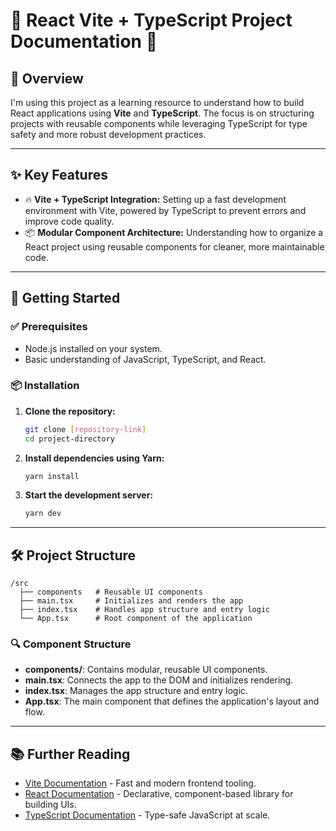 # 🌟 React Vite + TypeScript Project Documentation 🚀

## 🎯 Overview

I'm using this project as a learning resource to understand how to build React applications using **Vite** and **TypeScript**. The focus is on structuring projects with reusable components while leveraging TypeScript for type safety and more robust development practices.

---

## ✨ Key Features

- 🔥 **Vite + TypeScript Integration:** Setting up a fast development environment with Vite, powered by TypeScript to prevent errors and improve code quality.
- 📦 **Modular Component Architecture:** Understanding how to organize a React project using reusable components for cleaner, more maintainable code.

---

## 🚀 Getting Started

### ✅ Prerequisites

- Node.js installed on your system.
- Basic understanding of JavaScript, TypeScript, and React.

### 📦 Installation

1. **Clone the repository:**

   ```bash
   git clone [repository-link]
   cd project-directory
   ```

2. **Install dependencies using Yarn:**

   ```bash
   yarn install
   ```

3. **Start the development server:**

   ```bash
   yarn dev
   ```

---

## 🛠️ Project Structure

```
/src
  ├── components   # Reusable UI components
  ├── main.tsx     # Initializes and renders the app
  ├── index.tsx    # Handles app structure and entry logic
  └── App.tsx      # Root component of the application
```

### 🔍 Component Structure

- **components/**: Contains modular, reusable UI components.
- **main.tsx**: Connects the app to the DOM and initializes rendering.
- **index.tsx**: Manages the app structure and entry logic.
- **App.tsx**: The main component that defines the application's layout and flow.

---

## 📚 Further Reading

- [Vite Documentation](https://vitejs.dev/) - Fast and modern frontend tooling.
- [React Documentation](https://react.dev/) - Declarative, component-based library for building UIs.
- [TypeScript Documentation](https://www.typescriptlang.org/) - Type-safe JavaScript at scale.
